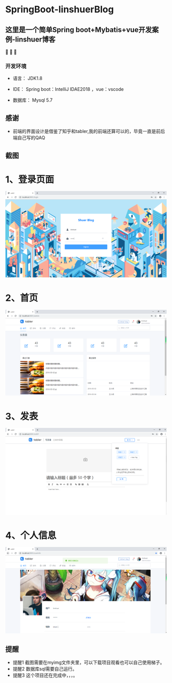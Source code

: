 # SpringBoot-linshuerBlog

## 这里是一个简单Spring boot+Mybatis+vue开发案例-linshuer博客

:tada: :tada: :tada:


### 开发环境

* 语言： JDK1.8

* IDE： Spring boot：IntelliJ IDAE2018  ，vue：vscode

* 数据库： Mysql 5.7

## 感谢
* 前端的界面设计是借鉴了知乎和tabler,我的前端还算可以的，毕竟一直是前后端自己写的QAQ

## 截图
# 1、登录页面
![登录页面](https://raw.githubusercontent.com/linshuer/SpringBoot-linshuerBlog/master/myimg/1.PNG)
# 2、首页
![登录页面](https://raw.githubusercontent.com/linshuer/SpringBoot-linshuerBlog/master/myimg/2.PNG)
# 3、发表
![登录页面](https://raw.githubusercontent.com/linshuer/SpringBoot-linshuerBlog/master/myimg/3.PNG)
# 4、个人信息
![登录页面](https://raw.githubusercontent.com/linshuer/SpringBoot-linshuerBlog/master/myimg/4.PNG)
## 提醒
* 提醒1 截图需要在myimg文件夹里，可以下载项目观看也可以自己使用梯子。
* 提醒2 数据库sql需要自己运行。
* 提醒3 这个项目还在完成中，，，。

